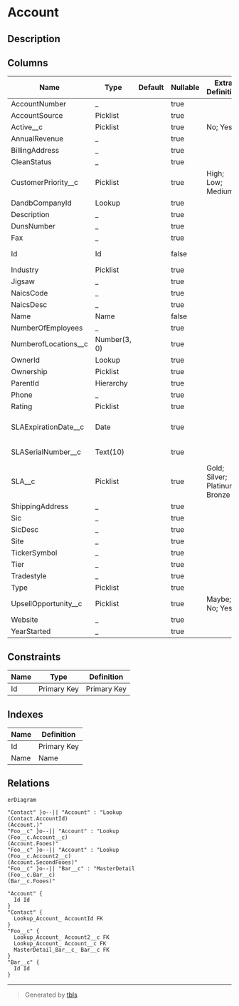# Account

## Description

## Columns

| Name | Type | Default | Nullable | Extra Definition | Children | Parents | Comment |
| ---- | ---- | ------- | -------- | ---------------- | -------- | ------- | ------- |
| AccountNumber | _ |  | true |  |  |  |  |
| AccountSource | Picklist |  | true |  |  |  |  |
| Active__c | Picklist |  | true | No; Yes |  |  | Active |
| AnnualRevenue | _ |  | true |  |  |  |  |
| BillingAddress | _ |  | true |  |  |  |  |
| CleanStatus | _ |  | true |  |  |  |  |
| CustomerPriority__c | Picklist |  | true | High; Low; Medium |  |  | Customer Priority |
| DandbCompanyId | Lookup |  | true |  |  |  |  |
| Description | _ |  | true |  |  |  |  |
| DunsNumber | _ |  | true |  |  |  |  |
| Fax | _ |  | true |  |  |  |  |
| Id | Id |  | false |  | [Contact](Contact.md) [Foo__c](Foo__c.md) |  | Id |
| Industry | Picklist |  | true |  |  |  |  |
| Jigsaw | _ |  | true |  |  |  |  |
| NaicsCode | _ |  | true |  |  |  |  |
| NaicsDesc | _ |  | true |  |  |  |  |
| Name | Name |  | false |  |  |  |  |
| NumberOfEmployees | _ |  | true |  |  |  |  |
| NumberofLocations__c | Number(3, 0) |  | true |  |  |  | Number of Locations |
| OwnerId | Lookup |  | true |  |  |  |  |
| Ownership | Picklist |  | true |  |  |  |  |
| ParentId | Hierarchy |  | true |  |  |  |  |
| Phone | _ |  | true |  |  |  |  |
| Rating | Picklist |  | true |  |  |  |  |
| SLAExpirationDate__c | Date |  | true |  |  |  | SLA Expiration Date |
| SLASerialNumber__c | Text(10) |  | true |  |  |  | SLA Serial Number |
| SLA__c | Picklist |  | true | Gold; Silver; Platinum; Bronze |  |  | SLA |
| ShippingAddress | _ |  | true |  |  |  |  |
| Sic | _ |  | true |  |  |  |  |
| SicDesc | _ |  | true |  |  |  |  |
| Site | _ |  | true |  |  |  |  |
| TickerSymbol | _ |  | true |  |  |  |  |
| Tier | _ |  | true |  |  |  |  |
| Tradestyle | _ |  | true |  |  |  |  |
| Type | Picklist |  | true |  |  |  |  |
| UpsellOpportunity__c | Picklist |  | true | Maybe; No; Yes |  |  | Upsell Opportunity |
| Website | _ |  | true |  |  |  |  |
| YearStarted | _ |  | true |  |  |  |  |

## Constraints

| Name | Type | Definition |
| ---- | ---- | ---------- |
| Id | Primary Key | Primary Key |

## Indexes

| Name | Definition |
| ---- | ---------- |
| Id | Primary Key |
| Name | Name |

## Relations

```mermaid
erDiagram

"Contact" }o--|| "Account" : "Lookup
(Contact.AccountId)
(Account.)"
"Foo__c" }o--|| "Account" : "Lookup
(Foo__c.Account__c)
(Account.Fooes)"
"Foo__c" }o--|| "Account" : "Lookup
(Foo__c.Account2__c)
(Account.SecondFooes)"
"Foo__c" }o--|| "Bar__c" : "MasterDetail
(Foo__c.Bar__c)
(Bar__c.Fooes)"

"Account" {
  Id Id
}
"Contact" {
  Lookup_Account_ AccountId FK
}
"Foo__c" {
  Lookup_Account_ Account2__c FK
  Lookup_Account_ Account__c FK
  MasterDetail_Bar__c_ Bar__c FK
}
"Bar__c" {
  Id Id
}
```

---

> Generated by [tbls](https://github.com/k1LoW/tbls)

